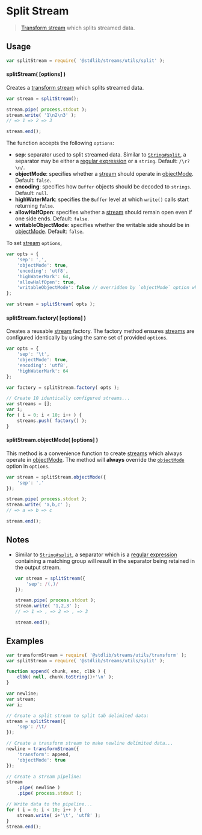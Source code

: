 # Split Stream

> [Transform stream][transform-stream] which splits streamed data.

<section class="usage">

## Usage

```javascript
var splitStream = require( '@stdlib/streams/utils/split' );
```

#### splitStream( \[options] )

Creates a [transform stream][transform-stream] which splits streamed data.

```javascript
var stream = splitStream();

stream.pipe( process.stdout );
stream.write( '1\n2\n3' );
// => 1 => 2 => 3

stream.end();
```

The function accepts the following `options`:

-   **sep**: separator used to split streamed data. Similar to [`String#split`][string-split], a separator may be either a [regular expression][regexp] or a `string`. Default: `/\r?\n/`.
-   **objectMode**: specifies whether a [stream][stream] should operate in [objectMode][object-mode]. Default: `false`.
-   **encoding**: specifies how `Buffer` objects should be decoded to `strings`. Default: `null`.
-   **highWaterMark**: specifies the `Buffer` level at which `write()` calls start returning `false`.
-   **allowHalfOpen**: specifies whether a [stream][stream] should remain open even if one side ends. Default: `false`.
-   **writableObjectMode**: specifies whether the writable side should be in [objectMode][object-mode]. Default: `false`.

To set [stream][stream] `options`,

```javascript
var opts = {
    'sep': ',',
    'objectMode': true,
    'encoding': 'utf8',
    'highWaterMark': 64,
    'allowHalfOpen': true,
    'writableObjectMode': false // overridden by `objectMode` option when `objectMode=true`
};

var stream = splitStream( opts );
```

#### splitStream.factory( \[options] )

Creates a reusable [stream][stream] factory. The factory method ensures [streams][stream] are configured identically by using the same set of provided `options`.

```javascript
var opts = {
    'sep': '\t',
    'objectMode': true,
    'encoding': 'utf8',
    'highWaterMark': 64
};

var factory = splitStream.factory( opts );

// Create 10 identically configured streams...
var streams = [];
var i;
for ( i = 0; i < 10; i++ ) {
    streams.push( factory() );
}
```

#### splitStream.objectMode( \[options] )

This method is a convenience function to create [streams][stream] which always operate in [objectMode][object-mode]. The method will **always** override the [`objectMode`][object-mode] option in `options`.

```javascript
var stream = splitStream.objectMode({
    'sep': ','
});

stream.pipe( process.stdout );
stream.write( 'a,b,c' );
// => a => b => c

stream.end();
```

</section>

<!-- /.usage -->

<section class="notes">

## Notes

-   Similar to [`String#split`][string-split], a separator which is a [regular expression][regexp] containing a matching group will result in the separator being retained in the output stream.

    ```javascript
    var stream = splitStream({
        'sep': /(,)/
    });

    stream.pipe( process.stdout );
    stream.write( '1,2,3' );
    // => 1 => , => 2 => , => 3

    stream.end();
    ```

</section>

<!-- /.notes -->

<section class="examples">

## Examples

```javascript
var transformStream = require( '@stdlib/streams/utils/transform' );
var splitStream = require( '@stdlib/streams/utils/split' );

function append( chunk, enc, clbk ) {
    clbk( null, chunk.toString()+'\n' );
}

var newline;
var stream;
var i;

// Create a split stream to split tab delimited data:
stream = splitStream({
    'sep': /\t/
});

// Create a transform stream to make newline delimited data...
newline = transformStream({
    'transform': append,
    'objectMode': true
});

// Create a stream pipeline:
stream
    .pipe( newline )
    .pipe( process.stdout );

// Write data to the pipeline...
for ( i = 0; i < 10; i++ ) {
    stream.write( i+'\t', 'utf8' );
}
stream.end();
```

</section>

<!-- /.examples -->

<section class="links">

[stream]: https://nodejs.org/api/stream.html

[transform-stream]: https://nodejs.org/api/stream.html

[object-mode]: https://nodejs.org/api/stream.html#stream_object_mode

[string-split]: https://developer.mozilla.org/en-US/docs/Web/JavaScript/Reference/Global_Objects/String/split

[regexp]: https://developer.mozilla.org/en-US/docs/Web/JavaScript/Guide/Regular_Expressions

</section>

<!-- /.links -->

